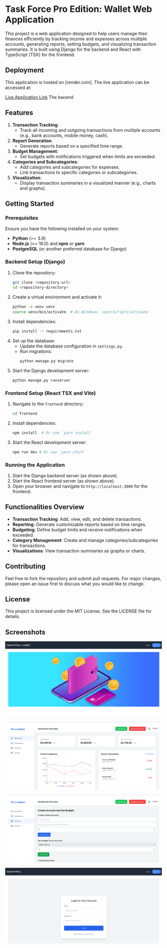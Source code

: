 # Task Force Pro Edition: Wallet Web Application

This project is a web application designed to help users manage their finances efficiently by tracking income and expenses across multiple accounts, generating reports, setting budgets, and visualizing transaction summaries. It is built using Django for the backend and React with TypeScript (TSX) for the frontend.
## Deployment
This application is hosted on [render.com]. The live application can be accessed at:

[Live Application Link](https://wallet-app-coa.onrender.com/)
The bacend


## Features
1. **Transaction Tracking**:
   - Track all incoming and outgoing transactions from multiple accounts (e.g., bank accounts, mobile money, cash).
2. **Report Generation**:
   - Generate reports based on a specified time range.
3. **Budget Management**:
   - Set budgets with notifications triggered when limits are exceeded.
4. **Categories and Subcategories**:
   - Add categories and subcategories for expenses.
   - Link transactions to specific categories or subcategories.
5. **Visualization**:
   - Display transaction summaries in a visualized manner (e.g., charts and graphs).

## Getting Started
### Prerequisites
Ensure you have the following installed on your system:
- **Python** (>= 3.9)
- **Node.js** (>= 16.0) and **npm** or **yarn**
- **PostgreSQL** (or another preferred database for Django)

### Backend Setup (Django)
1. Clone the repository:
   ```bash
   git clone <repository-url>
   cd <repository-directory>
   ```
2. Create a virtual environment and activate it:
   ```bash
   python -m venv venv
   source venv/bin/activate  # On Windows: venv\Scripts\activate
   ```
3. Install dependencies:
   ```bash
   pip install -r requirements.txt
   ```
4. Set up the database:
   - Update the database configuration in `settings.py`.
   - Run migrations:
     ```bash
     python manage.py migrate
     ```
5. Start the Django development server:
   ```bash
   python manage.py runserver
   ```

### Frontend Setup (React TSX  and Vite)
1. Navigate to the `frontend` directory:
   ```bash
   cd frontend
   ```
2. Install dependencies:
   ```bash
   npm install  # Or use `yarn install`
   ```
3. Start the React development server:
   ```bash
   npm run dev # Or use `yarn start`
   ```

### Running the Application
1. Start the Django backend server (as shown above).
2. Start the React frontend server (as shown above).
3. Open your browser and navigate to `http://localhost:3000` for the frontend.

## Functionalities Overview
- **Transaction Tracking**: Add, view, edit, and delete transactions.
- **Reporting**: Generate customizable reports based on time ranges.
- **Budgeting**: Define budget limits and receive notifications when exceeded.
- **Category Management**: Create and manage categories/subcategories for transactions.
- **Visualizations**: View transaction summaries as graphs or charts.

## Contributing
Feel free to fork the repository and submit pull requests. For major changes, please open an issue first to discuss what you would like to change.

## License
This project is licensed under the MIT License. See the LICENSE file for details.

## Screenshots

![App Home Page](https://raw.githubusercontent.com/AganzeFelicite/wallet_app_coa/refs/heads/main/screen_shots/Pasted%20image%20(2).png)

![App Dash board](https://raw.githubusercontent.com/AganzeFelicite/wallet_app_coa/refs/heads/main/screen_shots/Pasted%20image%20(3).png)


![App Dash board](https://raw.githubusercontent.com/AganzeFelicite/wallet_app_coa/refs/heads/main/screen_shots/Pasted%20image%20(5).png)


![App Dash logn](https://raw.githubusercontent.com/AganzeFelicite/wallet_app_coa/refs/heads/main/screen_shots/Pasted%20image.png)
